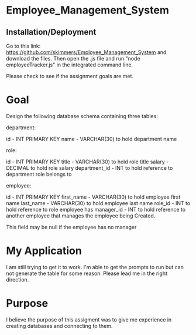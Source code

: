 # Employee_Management_System

## Installation/Deployment

Go to this link: <https://github.com/skimmers/Employee_Management_System> and download the files. Then open the .js file and run "node employeeTracker.js" in the integrated command line. 

Please check to see if the assignment goals are met.

# Goal

Design the following database schema containing three tables:

department:

id - INT PRIMARY KEY
name - VARCHAR(30) to hold department name

role:

id - INT PRIMARY KEY
title -  VARCHAR(30) to hold role title
salary -  DECIMAL to hold role salary
department_id -  INT to hold reference to department role belongs to

employee:

id - INT PRIMARY KEY
first_name - VARCHAR(30) to hold employee first name
last_name - VARCHAR(30) to hold employee last name
role_id - INT to hold reference to role employee has
manager_id - INT to hold reference to another employee that manages the employee being Created. 

This field may be null if the employee has no manager

# My Application 

I am still trying to get it to work. I'm able to get the prompts to run but can not generate the table for some reason. Please lead me in the right direction.

# Purpose

I believe the purpose of this assigment was to give me experience in creating databases and connecting to them. 